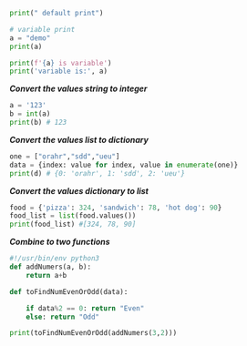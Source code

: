 
```py
print(" default print")

# variable print
a = "demo"
print(a)

print(f'{a} is variable')
print('variable is:', a)
```
**_Convert the values string to integer_**
```py
a = '123'
b = int(a)
print(b) # 123
```
**_Convert the values list to dictionary_**
```py
one = ["orahr","sdd","ueu"]
data = {index: value for index, value in enumerate(one)}
print(d) # {0: 'orahr', 1: 'sdd', 2: 'ueu'}
```
**_Convert the values dictionary to list_**
```py
food = {'pizza': 324, 'sandwich': 78, 'hot dog': 90}
food_list = list(food.values())
print(food_list) #[324, 78, 90]
```
**_Combine to two functions_**
```py
#!/usr/bin/env python3
def addNumers(a, b):
    return a+b

def toFindNumEvenOrOdd(data):

    if data%2 == 0: return "Even"
    else: return "Odd"

print(toFindNumEvenOrOdd(addNumers(3,2)))
```
